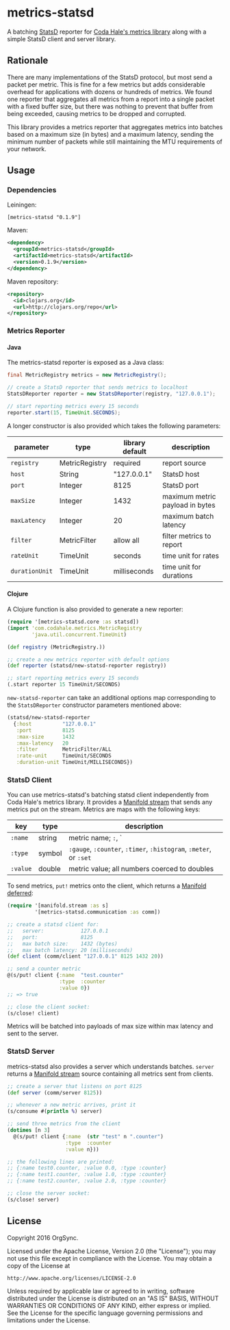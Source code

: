 # metrics-statsd

A batching [StatsD] reporter for [Coda Hale's metrics library] along
with a simple StatsD client and server library.

## Rationale

There are many implementations of the StatsD protocol, but most send a
packet per metric. This is fine for a few metrics but adds considerable
overhead for applications with dozens or hundreds of metrics. We found
one reporter that aggregates all metrics from a report into a single
packet with a fixed buffer size, but there was nothing to prevent that
buffer from being exceeded, causing metrics to be dropped and corrupted.

This library provides a metrics reporter that aggregates metrics into
batches based on a maximum size (in bytes) and a maximum latency,
sending the minimum number of packets while still maintaining the MTU
requirements of your network.

## Usage

### Dependencies

Leiningen:
```
[metrics-statsd "0.1.9"]
```

Maven:
```xml
<dependency>
  <groupId>metrics-statsd</groupId>
  <artifactId>metrics-statsd</artifactId>
  <version>0.1.9</version>
</dependency>
```

Maven repository:
```xml
<repository>
  <id>clojars.org</id>
  <url>http://clojars.org/repo</url>
</repository>
```

### Metrics Reporter

#### Java

The metrics-statsd reporter is exposed as a Java class:
```java
final MetricRegistry metrics = new MetricRegistry();

// create a StatsD reporter that sends metrics to localhost
StatsDReporter reporter = new StatsDReporter(registry, "127.0.0.1");

// start reporting metrics every 15 seconds
reporter.start(15, TimeUnit.SECONDS);
```

A longer constructor is also provided which takes the following
parameters:

| parameter | type | library default | description |
|-----------|------|---------|-------------|
| `registry` | MetricRegistry | required | report source |
| `host` | String | "127.0.0.1" | StatsD host |
| `port` | Integer | 8125 | StatsD port |
| `maxSize` | Integer | 1432 | maximum metric payload in bytes |
| `maxLatency` | Integer | 20 | maximum batch latency |
| `filter` | MetricFilter | allow all | filter metrics to report |
| `rateUnit` | TimeUnit | seconds | time unit for rates |
| `durationUnit` | TimeUnit | milliseconds | time unit for durations |

#### Clojure

A Clojure function is also provided to generate a new reporter:
```clojure
(require '[metrics-statsd.core :as statsd])
(import 'com.codahale.metrics.MetricRegistry
        'java.util.concurrent.TimeUnit)

(def registry (MetricRegistry.))

;; create a new metrics reporter with default options
(def reporter (statsd/new-statsd-reporter registry))

;; start reporting metrics every 15 seconds
(.start reporter 15 TimeUnit/SECONDS)
```

`new-statsd-reporter` can take an additional options map corresponding
to the `StatsDReporter` constructor parameters mentioned above:
```clojure
(statsd/new-statsd-reporter
  {:host          "127.0.0.1"
   :port          8125
   :max-size      1432
   :max-latency   20
   :filter        MetricFilter/ALL
   :rate-unit     TimeUnit/SECONDS
   :duration-unit TimeUnit/MILLISECONDS})
```

### StatsD Client

You can use metrics-statsd's batching statsd client independently from
Coda Hale's metrics library. It provides a [Manifold stream] that
sends any metrics put on the stream. Metrics are maps with the following
keys:

| key | type | description |
|-----|------|-------------|
| `:name` | string | metric name; `:`, `|`, and `@` are replaced with `_` |
| `:type` | symbol | `:gauge`, `:counter`, `:timer`, `:histogram`, `:meter`, or `:set` |
| `:value` | double |metric value; all numbers coerced to doubles |

To send metrics, `put!` metrics onto the client, which returns a
[Manifold deferred]:

```clojure
(require '[manifold.stream :as s]
         '[metrics-statsd.communication :as comm])

;; create a statsd client for:
;;   server:            127.0.0.1
;;   port:              8125
;;   max batch size:    1432 (bytes)
;;   max batch latency: 20 (milliseconds)
(def client (comm/client "127.0.0.1" 8125 1432 20))

;; send a counter metric
@(s/put! client {:name  "test.counter"
                 :type  :counter
                 :value 0})
;; => true

;; close the client socket:
(s/close! client)
```

Metrics will be batched into payloads of max size within max latency and
sent to the server.

### StatsD Server

metrics-statsd also provides a server which understands batches.
`server` returns a [Manifold stream] source containing all metrics
sent from clients.

```clojure
;; create a server that listens on port 8125
(def server (comm/server 8125))

;; whenever a new metric arrives, print it
(s/consume #(println %) server)

;; send three metrics from the client
(dotimes [n 3]
  @(s/put! client {:name  (str "test" n ".counter")
                   :type  :counter
                   :value n}))

;; the following lines are printed:
;; {:name test0.counter, :value 0.0, :type :counter}
;; {:name test1.counter, :value 1.0, :type :counter}
;; {:name test2.counter, :value 2.0, :type :counter}

;; close the server socket:
(s/close! server)
```

## License

Copyright 2016 OrgSync.

Licensed under the Apache License, Version 2.0 (the "License");
you may not use this file except in compliance with the License.
You may obtain a copy of the License at

    http://www.apache.org/licenses/LICENSE-2.0

Unless required by applicable law or agreed to in writing, software
distributed under the License is distributed on an "AS IS" BASIS,
WITHOUT WARRANTIES OR CONDITIONS OF ANY KIND, either express or implied.
See the License for the specific language governing permissions and
limitations under the License.

[StatsD]: https://github.com/b/statsd_spec
[Coda Hale's metrics library]: http://metrics.dropwizard.io
[Manifold]: http://aleph.io/manifold/rationale.html
[Manifold stream]: http://aleph.io/manifold/streams.html
[Manifold deferred]: http://aleph.io/manifold/deferreds.html
